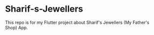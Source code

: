 # Sharif-s-Jewellers
This repo is for my Flutter project about Sharif's Jewellers (My Father's Shop) App.
